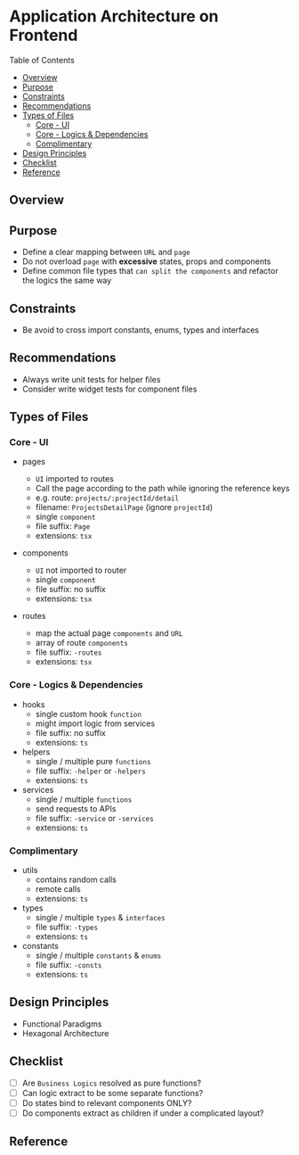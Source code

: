 # Application Architecture on Frontend <!-- omit in toc -->

Table of Contents

- [Overview](#overview)
- [Purpose](#purpose)
- [Constraints](#constraints)
- [Recommendations](#recommendations)
- [Types of Files](#types-of-files)
  - [Core - UI](#core---ui)
  - [Core - Logics \& Dependencies](#core---logics--dependencies)
  - [Complimentary](#complimentary)
- [Design Principles](#design-principles)
- [Checklist](#checklist)
- [Reference](#reference)

## Overview

## Purpose

- Define a clear mapping between `URL` and `page`
- Do not overload `page` with **excessive** states, props and components
- Define common file types that `can split the components` and refactor the logics the same way

## Constraints

- Be avoid to cross import constants, enums, types and interfaces

## Recommendations

- Always write unit tests for helper files
- Consider write widget tests for component files

## Types of Files

### Core - UI

- pages
  - `UI` imported to routes
  - Call the page according to the path while ignoring the reference keys
  - e.g. route: `projects/:projectId/detail`
  - filename: `ProjectsDetailPage` (ignore `projectId`)
  - single `component`
  - file suffix: `Page`
  - extensions: `tsx`

- components
  - `UI` not imported to router
  - single `component`
  - file suffix: no suffix
  - extensions: `tsx`

- routes
  - map the actual page `components` and `URL`
  - array of route `components`
  - file suffix: `-routes`
  - extensions: `tsx`

### Core - Logics & Dependencies

- hooks
  - single custom hook `function`
  - might import logic from services
  - file suffix: no suffix
  - extensions: `ts`
- helpers
  - single / multiple pure `functions`
  - file suffix: `-helper` or `-helpers`
  - extensions: `ts`
- services
  - single / multiple `functions`
  - send requests to APIs
  - file suffix: `-service` or `-services`
  - extensions: `ts`

### Complimentary

- utils
  - contains random calls
  - remote calls
  - extensions: `ts`
- types
  - single / multiple `types` & `interfaces`
  - file suffix: `-types`
  - extensions: `ts`
- constants
  - single / multiple `constants` & `enums`
  - file suffix: `-consts`
  - extensions: `ts`

<!-- ## When to have a new -->

## Design Principles

- Functional Paradigms
- Hexagonal Architecture

## Checklist

- [ ] Are `Business Logics` resolved as pure functions?
- [ ] Can logic extract to be some separate functions?
- [ ] Do states bind to relevant components ONLY?
- [ ] Do components extract as children if under a complicated layout?

## Reference
